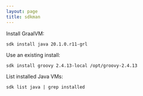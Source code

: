 ```yaml
---
layout: page
title: sdkman
---
```


Install GraalVM:

```
sdk install java 20.1.0.r11-grl
```

Use an existing install:

```
sdk install groovy 2.4.13-local /opt/groovy-2.4.13
```

List installed Java VMs:

```
sdk list java | grep installed
```

